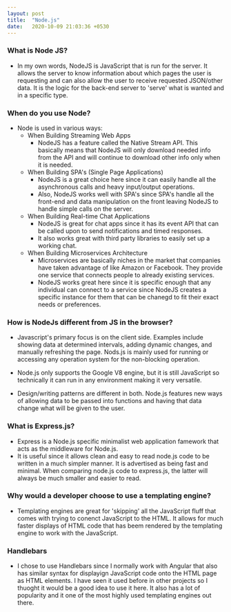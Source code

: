 ```yaml
---
layout: post
title:  "Node.js"
date:   2020-10-09 21:03:36 +0530
---
```


### What is Node JS?
   - In my own words, NodeJS is JavaScript that is run for the server. It allows the server to know information about which pages the user is requesting and can also allow the user to receive requested JSON/other data. It is the logic for the back-end server to 'serve' what is wanted and in a specific type.

### When do you use Node?
   * Node is used in various ways:
      * When Building Streaming Web Apps
          * NodeJS has a feature called the Native Stream API. This basically means that NodeJS will only download needed info from the API and will continue to                 download other info only when it is needed.
      * When Building SPA's (Single Page Applications)
          * NodeJS is a great choice here since it can easily handle all the asynchronous calls and heavy input/output operations.
          * Also, NodeJS works well with SPA's since SPA's handle all the front-end and data manipulation on the front leaving NodeJS to handle simple calls on the server.
      * When Building Real-time Chat Applications
          * NodeJS is great for chat apps since it has its event API that can be called upon to send notifications and timed responses.
          * It also works great with third party libraries to easily set up a working chat.
      * When Building Microservices Architecture
          * Microservices are basically niches in the market that companies have taken advantage of like Amazon or Facebook. They provide one service that connects people to already existing services.
          * NodeJS works great here since it is specific enough that any individual can connect to a service since NodeJS creates a specific instance for them that can be chanegd to fit their exact needs or preferences.
       
### How is NodeJs different from JS in the browser?
- Javascript's primary focus is on the client side. Examples include showing data at determined intervals, adding dynamic changes, and manually refreshing the page. Nods.js is mainly used for running or accessing any operation system for the non-blocking operation.

- Node.js only supports the Google V8 engine, but it is still JavaScript so technically it can run in any environment making it very versatile.

- Design/writing patterns are different in both. Node.js features new ways of allowing data to be passed into functions and having that data change what will be given to the user.

### What is Express.js?
- Express is a Node.js specific minimalist web application famework that acts as the middleware for Node.js. 
- It is useful since it allows clean and easy to read node.js code to be written in a much simpler manner. It is advertised as being fast and minimal. When comparing node.js code to express.js, the latter will always be much smaller and easier to read. 

### Why would a developer choose to use a templating engine?
- Templating engines are great for 'skipping' all the JavaScript fluff that comes with trying to conenct JavaScript to the HTML. It allows for much faster displays of HTML code that has beem rendered by the templating engine to work with the JavaScript. 

### Handlebars
- I chose to use Handlebars since I normally work with Angular that also has similar syntax for displayign JavaScript code onto the HTML page as HTML elements. I have seen it used before in other projects so I thuoght it would be a good idea to use it here. It also has a lot of popularity and it one of the most highly used templating engines out there. 
